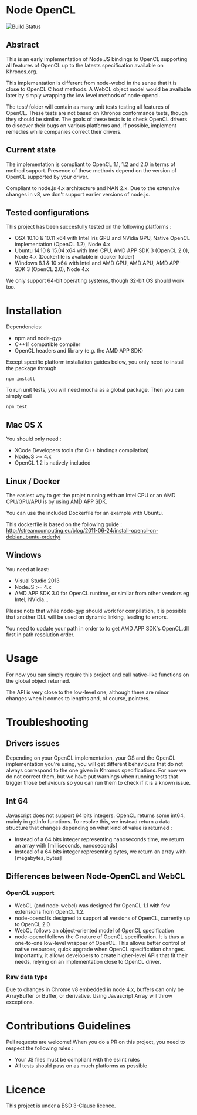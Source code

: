 # Node OpenCL

[![Build Status](http://pub-ci.ioweb.fr/api/badge/github.com/ioweb-fr/node-opencl/status.svg?branch=master)](http://pub-ci.ioweb.fr/github.com/ioweb-fr/node-opencl)

## Abstract

This is an early implementation of Node.JS bindings to OpenCL supporting all features of OpenCL up to the latests specification available on Khronos.org.

This implementation is different from node-webcl in the sense that it is close to OpenCL C host methods. A WebCL object model would be available later by simply wrapping the low level methods of node-opencl.

The test/ folder will contain as many unit tests testing all features of OpenCL. These tests are not based on Khronos conformance tests, though they should be similar. The goals of these tests is to check OpenCL drivers to discover their bugs on various platforms and, if possible, implement remedies while companies correct their drivers.

## Current state

The implementation is compliant to OpenCL 1.1, 1.2 and 2.0 in terms of method support. Presence of these methods depend on the version of OpenCL supported by your driver.

Compliant to node.js 4.x architecture and NAN 2.x. Due to the extensive changes in v8, we don't support earlier versions of node.js.

## Tested configurations

This project has been succesfully tested on the following platforms  :

- OSX 10.10 & 10.11 x64 with Intel Iris GPU and NVidia GPU, Native OpenCL implementation (OpenCL 1.2), Node 4.x
- Ubuntu 14.10 & 15.04 x64 with Intel CPU, AMD APP SDK 3 (OpenCL 2.0), Node 4.x (Dockerfile is available in docker folder)
- Windows 8.1 & 10 x64 with Intel and AMD GPU, AMD APU, AMD APP SDK 3 (OpenCL 2.0), Node 4.x

We only support 64-bit operating systems, though 32-bit OS should work too.

# Installation

Dependencies:
- npm and node-gyp
- C++11 compatible compiler
- OpenCL headers and library (e.g. the AMD APP SDK)

Except specific platform installation guides below, you only need to install the package through

```npm install```

To run unit tests, you will need mocha as a global package. Then you can simply call

```npm test```

## Mac OS X

You should only need :

- XCode Developers tools (for C++ bindings compilation)
- NodeJS >= 4.x
- OpenCL 1.2 is natively included

## Linux / Docker

The easiest way to get the projet running with an Intel CPU or an AMD CPU/GPU/APU is by using AMD APP SDK.

You can use the included Dockerfile for an example with Ubuntu.

This dockerfile is based on the following guide : http://streamcomputing.eu/blog/2011-06-24/install-opencl-on-debianubuntu-orderly/

## Windows

You need at least:

- Visual Studio 2013
- NodeJS >= 4.x
- AMD APP SDK 3.0 for OpenCL runtime, or similar from other vendors eg Intel, NVidia...

Please note that while node-gyp should work for compilation, it is possible that another DLL will be used on dynamic linking, leading to errors.

You need to update your path in order to to get AMD APP SDK's OpenCL.dll first in path resolution order.

# Usage

For now you can simply require this project and call native-like functions on the global object returned.

The API is very close to the low-level one, although there are minor changes when it comes to lengths and, of course, pointers.

# Troubleshooting

## Drivers issues

Depending on your OpenCL implementation, your OS and the OpenCL implementation you're using, you will get different behaviours that do not
always correspond to the one given in Khronos specifications. For now we do not correct them, but we have put warnings when running tests that trigger
those behaviours so you can run them to check if it is a known issue.

## Int 64

Javascript does not support 64 bits integers. OpenCL returns some int64, mainly in getInfo functions. To resolve this, we instead return a data structure
that changes depending on what kind of value is returned :

- Instead of a 64 bits integer representing nanoseconds time, we return an array with [milliseconds, nanoseconds]
- Instead of a 64 bits integer representing bytes, we return an array with [megabytes, bytes]

## Differences between Node-OpenCL and WebCL

### OpenCL support

- WebCL (and node-webcl) was designed for OpenCL 1.1 with few extensions from OpenCL 1.2.
- node-opencl is designed to support all versions of OpenCL, currently up to OpenCL 2.0
- WebCL follows an object-oriented model of OpenCL specification
- node-opencl follows the C nature of OpenCL specification. It is thus a one-to-one low-level wrapper of OpenCL. This allows better control of native resources, quick upgrade when OpenCL specification changes. Importantly, it allows developers to create higher-level APIs that fit their needs, relying on an implementation close to OpenCL driver.

### Raw data type

Due to changes in Chrome v8 embedded in node 4.x, buffers can only be ArrayBuffer or Buffer, or derivative. Using Javascript Array will throw exceptions.

# Contributions Guidelines

Pull requests are welcome! When you do a PR on this project, you need to respect the following rules :

- Your JS files must be compliant with the eslint rules
- All tests should pass on as much platforms as possible

# Licence

This project is under a BSD 3-Clause licence.
